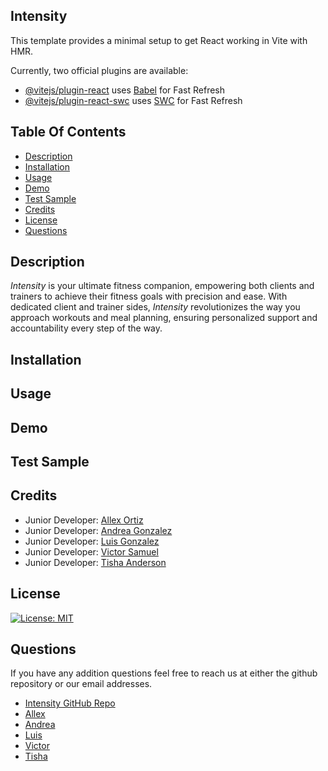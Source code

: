## Intensity

This template provides a minimal setup to get React working in Vite with HMR.

Currently, two official plugins are available:


- [@vitejs/plugin-react](https://github.com/vitejs/vite-plugin-react/blob/main/packages/plugin-react/README.md) uses [Babel](https://babeljs.io/) for Fast Refresh
- [@vitejs/plugin-react-swc](https://github.com/vitejs/vite-plugin-react-swc) uses [SWC](https://swc.rs/) for Fast Refresh

## Table Of Contents
- [Description](#description)
- [Installation](#installation)
- [Usage](#usage)
- [Demo](#demo)
- [Test Sample](#test-sample)
- [Credits](#credits)
- [License](#license)
- [Questions](#questions)

## Description

*Intensity* is your ultimate fitness companion, empowering both clients and trainers to achieve their fitness goals with precision and ease. With dedicated client and trainer sides, *Intensity* revolutionizes the way you approach workouts and meal planning, ensuring personalized support and accountability every step of the way.

## Installation

## Usage

## Demo

## Test Sample

## Credits

- Junior Developer: [Allex Ortiz](https://github.com/allexortiz)
- Junior Developer: [Andrea Gonzalez](https://github.com/H3yJ4yy)
- Junior Developer: [Luis Gonzalez](https://github.com/LgCodes94)
- Junior Developer: [Victor Samuel](https://github.com/VictorSamuel-dev)
- Junior Developer: [Tisha Anderson](https://github.com/tishaanderson)

## License

[![License: MIT](https://img.shields.io/badge/License-MIT-yellow.svg)](https://opensource.org/licenses/MIT)

## Questions
If you have any addition questions feel free to reach us at either the github repository or our email addresses.
- [Intensity GitHub Repo](https://github.com/tishaanderson/Intensity)
- [Allex](allex.ortiz@outlook.com)
- [Andrea](agon0015@gmail.com)
- [Luis](l.gonzalez6@me.com)
- [Victor](victorsamuel196@gmail.com)
- [Tisha](anderson.tisha23@gmail.com)